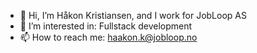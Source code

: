 - 👋 Hi, I’m Håkon Kristiansen, and I work for JobLoop AS
- 👀 I’m interested in: Fullstack development
- 📫 How to reach me: haakon.k@jobloop.no

<!---
HaakonK-JobLoop/HaakonK-JobLoop is a ✨ special ✨ repository because its `README.md` (this file) appears on your GitHub profile.
You can click the Preview link to take a look at your changes.
--->
